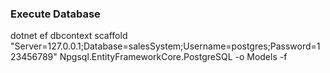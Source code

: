 ### Execute Database 
dotnet ef dbcontext scaffold "Server=127.0.0.1;Database=salesSystem;Username=postgres;Password=123456789" Npgsql.EntityFrameworkCore.PostgreSQL -o Models -f
 